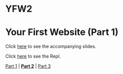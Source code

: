 # YFW2

# Your First Website (Part 1)
Click [here](https://www.canva.com/design/DAFVontD7cM/3kg4F4oQJIFNcnMIZfnk3w/view?website#4) to see the accompanying slides.

Click [here](https://replit.com/@maralihart/YFW2) to see the Repl.

[Part 1](https://github.com/maralihart/YFW1) | **[Part 2]()** | [Part 3](https://github.com/maralihart/YFW3)
